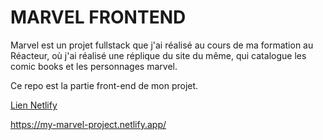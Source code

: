 # MARVEL FRONTEND

Marvel est un projet fullstack que j'ai réalisé au cours de ma formation au Réacteur, où j'ai réalisé une réplique du site du même, qui catalogue les comic books et les personnages marvel.

Ce repo est la partie front-end de mon projet.

<ins>Lien Netlify</ins>

https://my-marvel-project.netlify.app/
